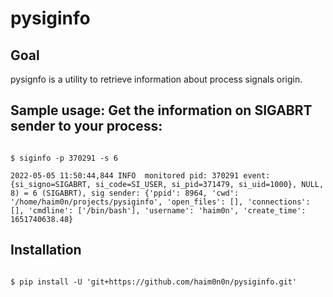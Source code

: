 # pysiginfo


## Goal

pysignfo is a utility to retrieve information about process signals origin.


## Sample usage: Get the information on SIGABRT sender to your process:

```shell

$ siginfo -p 370291 -s 6 

2022-05-05 11:50:44,844 INFO  monitored pid: 370291 event: {si_signo=SIGABRT, si_code=SI_USER, si_pid=371479, si_uid=1000}, NULL, 8) = 6 (SIGABRT), sig sender: {'ppid': 8964, 'cwd': '/home/haim0n/projects/pysiginfo', 'open_files': [], 'connections': [], 'cmdline': ['/bin/bash'], 'username': 'haim0n', 'create_time': 1651740638.48}
```

## Installation

```shell

$ pip install -U 'git+https://github.com/haim0n0n/pysiginfo.git'
```